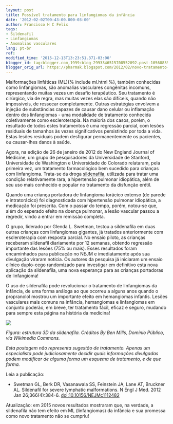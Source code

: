 ```yaml
---
layout: post
title: Possível tratamento para linfangiomas da infância
date: '2012-02-02T00:43:00.000-03:00'
author: Francisco H C Felix
tags:
- Sildenafil
- Linfangiomas
- Anomalias vasculares
lang: pt-br
ref:
modified_time: '2015-12-13T13:23:51.371-03:00'
blogger_id: tag:blogger.com,1999:blog-2993346515708552092.post-1056883543385702748
blogger_orig_url: https://pharmak.blogspot.com/2012/02/novo-tratamento-para-linfangiomas-da.html
---
```


Malformações linfáticas (ML){% include ml.html %}, também conhecidas como linfangiomas, são anomalias vasculares congênitas incomuns, representando muitas vezes um desafio terapêutico. Seu tratamento é cirúrgico, via de regra, mas muitas vezes elas são difíceis, quando não impossíveis, de ressecar completamente. Outras estratégias envolvem a injeção de substâncias capazes de causar dano celular ou inflamação dentro dos linfangiomas - uma modalidade de tratamento conhecida coletivamente como escleroterapia. Na maioria dos casos, porém, o resultado de todos estes tratamentos é uma regressão parcial, com lesões residuais de tamanhos às vezes significativos persistindo por toda a vida. Estas lesões residuais podem desfigurar permanentemente os pacientes, ou causar-lhes danos à saúde.
<!--more-->

Agora, na edição de 26 de janeiro de 2012 do New England Journal of Medicine, um grupo de pesquisadores da Universidade de Stanford, Universidade de Washington e Universidade do Colorado relataram, pela primeira vez, um tratamento farmacológico bem sucedido para crianças com linfangioma. Trata-se da droga [sildenafila](https://pt.wikipedia.org/wiki/Sildenafila), utilizada para tratar uma condição relativamente rara, a hipertensão pulmonar idiopática, além de seu uso mais conhecido e popular no tratamento da disfunção erétil.

Quando uma criança portadora de linfangioma torácico extenso (de parede e intratorácico) foi diagnosticada com hipertensão pulmonar idiopática, a medicação foi prescrita. Com o passar do tempo, porém, notou-se que, além do esperado efeito na doença pulmonar, a lesão vascular passou a regredir, vindo a entrar em remissão completa.

O grupo, liderado por Glenda L. Swetman, testou a sildenafila em duas outras crianças com linfangiomas gigantes, já tratados anteriormente com escleroterapia com resposta parcial. No ensaio piloto, as crianças receberam sildenafil diariamente por 12 semanas, obtendo regressão importante das lesões (75% ou mais). Esses resultados foram encaminhados para publicação no NEJM e imediatamente após sua divulgação viraram notícia. Os autores da pesquisa já iniciaram um ensaio clínico duplo-cego randomizado para investigar em definitivo esta nova aplicação da sildenafila, uma nova esperança para as crianças portadoras de linfangioma!

O uso de sildenafila pode revolucionar o tratamento de linfangiomas da infância, de uma forma análoga ao que ocorreu a alguns anos quando o propranolol mostrou um importante efeito em hemangiomas infantis. Lesões vasculares mais comuns na infância, hemangiomas e linfangiomas em conjunto poderão, em breve, ter tratamento fácil, eficaz e seguro, mudando para sempre esta página na história da medicina!

![](https://upload.wikimedia.org/wikipedia/commons/9/96/Sildenafil-from-xtal-3D-balls.png)

_Figura: estrutura 3D da sildenafila. Créditos By Ben Mills, Domínio Público, via Wikimedia Commons._

_Esta postagem não representa sugestão de tratamento. Apenas um especialista pode judiciosamente decidir quais informações divulgadas podem modificar de alguma forma um esquema de tratamento, e de que forma._

Leia a publicação:
- Swetman GL, Berk DR, Vasanawala SS, Feinstein JA, Lane AT, Bruckner AL.
Sildenafil for severe lymphatic malformations. N Engl J Med. 2012 Jan
26;366(4):384-6. [doi:10.10156/NEJMc1112482](https://doi.org/10.1056/NEJMc1112482)

Atualização: em 2015 novos resultados mostraram que, na verdade, a sildenafila não tem efeito em ML (linfangiomas) da infância e sua promessa como novo tratamento não se cumpriu!
